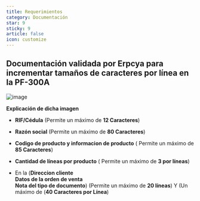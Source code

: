 ```yaml
---
title: Requerimientos
category: Documentación
star: 9
sticky: 9
article: false
icon: customize
---
```


Documentación validada por Erpcya para incrementar tamaños de caracteres por línea en la PF-300A
-
![image](https://github.com/Soporte-FuncionalERP/docs/assets/168581711/ba69d582-9563-4961-9441-1113e1854626)

**Explicación de dicha imagen**

- **RIF/Cédula** (Permite un máximo de **12 Caracteres**)


- **Razón social** (Permite un máximo de **80 Caracteres**)

- **Codigo de producto y informacion de producto** ( Permite un máximo de **85 Caracteres**)

- **Cantidad de líneas por producto** ( Permite un máximo de **3 por líneas**)

- En la (**Direccion cliente**    
**Datos de la orden de venta**   
**Nota del tipo de documento**) (Permite un máximo de **20 líneas**) Y (Un máximo de (**40 Caracteres por Línea**)


